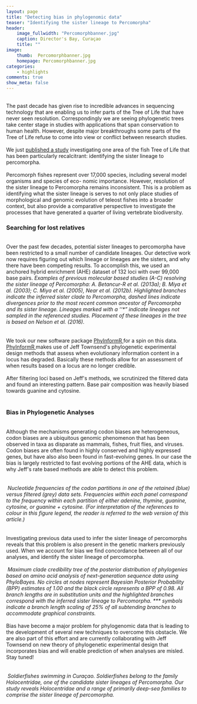 ```yaml
---
layout: page
title: "Detecting bias in phylogenomic data"
teaser: "Identifying the sister lineage to Percomorpha"
header:
    image_fullwidth: "Percomorphbanner.jpg"
    caption: Director's Bay, Curaçao
    title: ""
image:
    thumb:  Percomorphbanner.jpg
    homepage: Percomorphbanner.jpg
categories:
    - highlights
comments: true
show_meta: false
---
```

<br> 
The past decade has given rise to incredible advances in sequencing technology that are enabling us to infer parts of the Tree of Life that have never seen resolution. Correspondingly we are seeing phylogenetic trees take center stage in studies with applications that span conservation to human health. However, despite major breakthroughs some parts of the Tree of Life refuse to come into view or conflict between research studies.
<br>
<br>
We just <a href='https://www.researchgate.net/publication/314104725_New_Insights_on_the_Sister_Lineage_of_Percomorph_Fishes_with_an_Anchored_Hybrid_Enrichment_Dataset'>published a study</a> investigating one area of the fish Tree of Life that has been particularly recalcitrant: identifying the sister lineage to percomorpha.
<br>
<br>
Percomorph fishes represent over 17,000 species, including several model organisms and species of eco- nomic importance. However, resolution of the sister lineage to Percomorpha remains inconsistent. This is a problem as identifying what the sister lineage is serves to not only place studies of morphological and genomic evolution of teleost fishes into a broader context, but also provide a comparative perspective to investigate the processes that have generated a quarter of living vertebrate biodiversity. 
<br>
<h3>Searching for lost relatives</h3>
<br>
Over the past few decades, potential sister lineages to percomorpha have been restricted to a small number of candidate lineages. Our detective work now requires figuring out which lineage or lineages are the sisters, and why there have been competing results. To accomplish this, we used an anchored hybrid enrichment (AHE) dataset of 132 loci with over 99,000 base pairs.
<img class="b30" src="http://carolinafishes.github.io/images/Percomorph1.png" alt=""><em>Examples of previous molecular based studies (A-C) resolving the sister lineage of Percomorpha: A. Betancur-R et al. (2013a); B. Miya et al. (2003); C. Miya et al. (2005), Near et al. (2012b). Highlighted branches indicate the inferred sister clade to Percomorpha, dashed lines indicate divergences prior to the most recent common ancestor of Percomorpha and its sister lineage. Lineages marked with a ‘‘*” indicate lineages not sampled in the referenced studies. Placement of these lineages in the tree is based on Nelson et al. (2016).</em>
<br>
<br>
<br>
We took our new software package <a href='https://carolinafishes.github.io/software/phyinformR/'> PhyInformR </a>for a spin on this data. <a href='https://carolinafishes.github.io/software/phyinformR/'> PhyInformR </a> makes use of Jeff Townsend's phylogenetic experimental design methods that assess when evolutionary information content in a locus has degraded. Basically these methods allow for an assessment of when results based on a locus are no longer credible.
<br>
<br>
After filtering loci based on Jeff's methods, we scrutinized the filtered data and found an interesting pattern. Base pair composition was heavily biased towards guanine and cytosine.
<br>
<br>
<h3> Bias in Phylogenetic Analyses </h3>
<br>
Although the mechanisms generating codon biases are heterogeneous, codon biases are a ubiquitous genomic phenomenon that has been observed in taxa as disparate as mammals, fishes, fruit flies, and viruses. Codon biases are often found in highly conserved and highly expressed genes, but have also also been found in fast-evolving genes. In our case the bias is largely restricted to fast evolving portions of the AHE data, which is why Jeff's rate based methods are able to detect this problem.
<br>
<br>
<br>
<img class="b30" src="http://carolinafishes.github.io/images/Percomorph2.png" alt="">
<em>Nucleotide frequencies of the codon partitions in one of the retained (blue) versus filtered (grey) data sets. Frequencies within each panel correspond to the frequency within each partition of either adenine, thymine, guanine, cytosine, or guanine + cytosine. (For interpretation of the references to colour in this figure legend, the reader is referred to the web version of this article.)</em>
<br>
<br>
<br>
Investigating previous data used to infer the sister lineage of percomorphs reveals that this problem is also present in the genetic markers previously used. When we account for bias we find concordance between all of our analyses, and identify the sister lineage of percomorpha. 
<br>
<br>
<img class="b30" src="http://carolinafishes.github.io/images/Percomorph3.png" alt="">
<em>Maximum clade credibility tree of the posterior distribution of phylogenies based on amino acid analysis of next-generation sequence data using PhyloBayes. No circles at nodes represent Bayesian Posterior Probability (BPP) estimates of 1.00 and the black circle represents a BPP of 0.98. All branch lengths are in substitution units and the highlighted branches correspond with the inferred sister lineage to Percomorpha. *** symbols indicate a branch length scaling of 25% of all subtending branches to accommodate graphical constraints.</em>
<br>
<br>
Bias have become a major problem for phylogenomic data that is leading to the development of several new techniques to overcome this obstacle. We are also part of this effort and are currently collaborating with Jeff Townsend on new theory of phylogenetic experimental design that incorporates bias and will enable prediction of when analyses are misled. Stay tuned!
<br>
<br>
<br>
<img class="b30" src="http://carolinafishes.github.io/images/Percomorph4.jpg" alt="">
<em>Soldierfishes swimming in Curaçao. Soldierfishes belong to the family Holocentridae, one of the candidate sister lineages of Percomorpha. Our study reveals Holocentridae and a range of primarily deep-sea families to comprise the sister lineage of percomorpha.</em>
<br>

